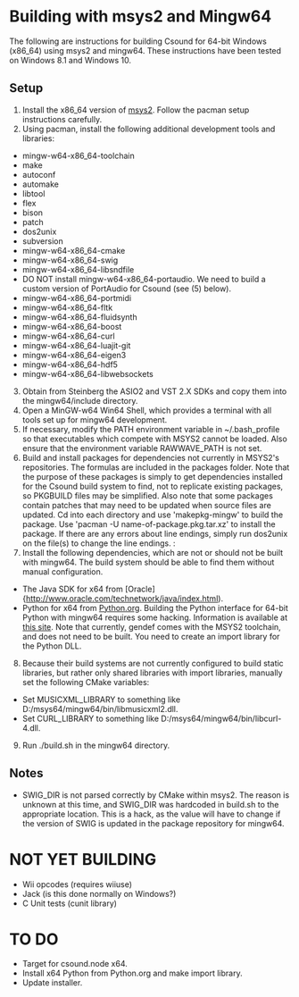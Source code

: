 # Building with msys2 and Mingw64

The following are instructions for building Csound for 64-bit Windows (x86_64) using msys2 and mingw64. These instructions have been tested on Windows 8.1 and Windows 10.

## Setup

1. Install the x86_64 version of [msys2](http://msys2.github.io/). Follow the pacman setup instructions carefully.
2. Using pacman, install the following additional development tools and libraries:
  * mingw-w64-x86_64-toolchain
  * make
  * autoconf
  * automake
  * libtool
  * flex
  * bison
  * patch
  * dos2unix
  * subversion
  * mingw-w64-x86_64-cmake
  * mingw-w64-x86_64-swig
  * mingw-w64-x86_64-libsndfile
  * DO NOT install mingw-w64-x86_64-portaudio. We need to build a custom version of PortAudio for Csound (see (5) below).
  * mingw-w64-x86_64-portmidi
  * mingw-w64-x86_64-fltk
  * mingw-w64-x86_64-fluidsynth
  * mingw-w64-x86_64-boost
  * mingw-w64-x86_64-curl
  * mingw-w64-x86_64-luajit-git
  * mingw-w64-x86_64-eigen3
  * mingw-w64-x86_64-hdf5
  * mingw-w64-x86_64-libwebsockets
3. Obtain from Steinberg the ASIO2 and VST 2.X SDKs and copy them into the mingw64/include directory.
4. Open a MinGW-w64 Win64 Shell, which provides a terminal with all tools set up for mingw64 development.
5. If necessary, modify the PATH environment variable in ~/.bash_profile so that executables which compete with MSYS2 cannot be loaded. Also ensure that the environment variable RAWWAVE_PATH is not set.
6. Build and install packages for dependencies not currently in MSYS2's repositories. The formulas are included in the packages folder. Note that the purpose of these packages is simply to get dependencies installed for the Csound build system to find, not to replicate existing packages, so PKGBUILD files may be simplified. Also note that some packages contain patches that may need to be updated when source files are updated. Cd into each directory and use 'makepkg-mingw' to build the package. Use 'pacman -U name-of-package.pkg.tar.xz' to install the package. If there are any errors about line endings, simply run dos2unix on the file(s) to change the line endings. :
7. Install the following dependencies, which are not or should not be built with mingw64. The build system should be able to find them without manual configuration.
  * The Java SDK for x64 from [Oracle]{http://www.oracle.com/technetwork/java/index.html).
  * Python for x64 from [Python.org](https://www.python.org/). Building the Python interface for 64-bit Python with mingw64 requires some hacking. Information is available at [this site](http://ascend4.org/Setting_up_a_MinGW-w64_build_environment). Note that currently, gendef comes with the MSYS2 toolchain, and does not need to be built. You need to create an import library for the Python DLL.
8. Because their build systems are not currently configured to build static libraries, but rather only shared libraries with import libraries, manually set the following CMake variables:
  * Set MUSICXML_LIBRARY to something like D:/msys64/mingw64/bin/libmusicxml2.dll.
  * Set CURL_LIBRARY to something like D:/msys64/mingw64/bin/libcurl-4.dll.
9. Run ./build.sh in the mingw64 directory.

## Notes

* SWIG_DIR is not parsed correctly by CMake within msys2.  The reason is unknown at this time, and SWIG_DIR was hardcoded in build.sh to the appropriate location.  This is a hack, as the value will have to change if the version of SWIG is updated in the package repository for mingw64.

# NOT YET BUILDING

* Wii opcodes (requires wiiuse)
* Jack (is this done normally on Windows?)
* C Unit tests (cunit library)

# TO DO

* Target for csound.node x64.
* Install x64 Python from Python.org and make import library.
* Update installer.
